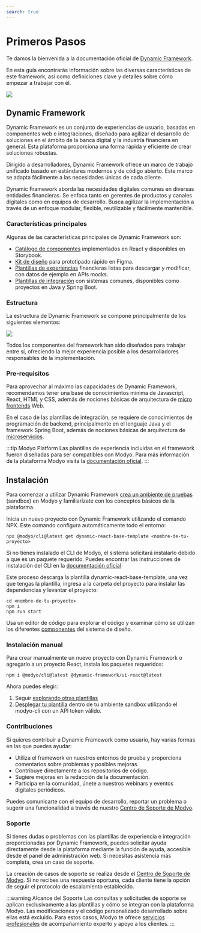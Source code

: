 ```yaml
---
search: true
---
```


# Primeros Pasos

Te damos la bienvenida a la documentación oficial de [Dynamic Framework](https://dynamicframework.dev).

En esta guía encontrarás información sobre las diversas características de este framework, así como definiciones clave y detalles sobre cómo empezar a trabajar con él.

<img src="/assets/img/dynamic/dynamic-logo.png"/>

## Dynamic Framework

Dynamic Framework es un conjunto de experiencias de usuario, basadas en componentes web e integraciones, diseñado para agilizar el desarrollo de soluciones en el ámbito de la banca digital y la industria financiera en general. Esta plataforma proporciona una forma rápida y eficiente de crear soluciones robustas.

Dirigido a desarrolladores, Dynamic Framework ofrece un marco de trabajo unificado basado en estándares modernos y de código abierto. Este marco se adapta fácilmente a las necesidades únicas de cada cliente.

Dynamic Framework aborda las necesidades digitales comunes en diversas entidades financieras. Se enfoca tanto en gerentes de productos y canales digitales como en equipos de desarrollo. Busca agilizar la implementación a través de un enfoque modular, flexible, reutilizable y fácilmente mantenible.

###  Características principales
Algunas de las características principales de Dynamic Framework son:
- [Catálogo de componentes](/es/dynamic/ui/components) implementados en React y disponibles en Storybook.
- [Kit de diseño](/es/dynamic/ui) para prototipado rápido en Figma.
- [Plantillas de experiencias](/es/dynamic/experiences) financieras listas para descargar y modificar, con datos de ejemplo en APIs mocks.
- [Plantillas de integración](/es/dynamic/integrations) con sistemas comunes, disponibles como proyectos en Java y Spring Boot.


### Estructura
La estructura de Dynamic Framework se compone principalmente de los siguientes elementos:

<img src="/assets/img/dynamic/dynamic_components.png" style="max-width: 700px;"/>

Todos los componentes del framework han sido diseñados para trabajar entre sí, ofreciendo la mejor experiencia posible a los desarrolladores responsables de la implementación.


### Pre-requisitos
Para aprovechar al máximo las capacidades de Dynamic Framework, recomendamos tener una base de conocimientos mínima de Javascript, React, HTML y CSS, además de nociones básicas de arquitectura de [micro frontends](/es/architecture/patterns/micro-frontend) Web.

En el caso de las plantillas de integración, se requiere de conocimientos de programación de backend, principalmente en el lenguaje Java y el framework Spring Boot, además de nociones básicas de arquitectura de [microservicios](/es/architecture/patterns/microservice).

:::tip Modyo Platform
Las plantillas de experiencia incluidas en el framework fueron diseñadas para ser compatibles con Modyo. Para más información de la plataforma Modyo visita la [documentación oficial](/es/platform).
:::


## Instalación
Para comenzar a utilizar Dynamic Framework [crea un ambiente de pruebas](https://www.modyo.com/get-started) (sandbox) en Modyo y familiarízate con los conceptos básicos de la plataforma.

Inicia un nuevo proyecto con Dynamic Framework utilizando el comando NPX. Este comando configura automáticamente todo el entorno:

``` shell
npx @modyo/cli@latest get dynamic-react-base-template <nombre-de-tu-proyecto>
```
Si no tienes instalado el CLI de Modyo, el sistema solicitará instalarlo debido a que es un paquete requerido. Puedes encontrar las instrucciones de instalación del CLI en la [documentación oficial](/es/platform/channels/cli.html#modyo-cli)

Este proceso descarga la plantilla dynamic-react-base-template, una vez que tengas la plantilla, ingresa a la carpeta del proyecto para instalar las dependencias y levantar el proyecto:

```shell
cd <nombre-de-tu-proyecto>
npm i
npm run start
```
Usa un editor de código para explorar el código y examinar cómo se utilizan los diferentes [componentes](/es/dynamic/ui/components) del sistema de diseño.

### Instalación manual
Para crear manualmente un nuevo proyecto con Dynamic Framework o agregarlo a un proyecto React, instala los paquetes requeridos:
```shell
npm i @modyo/cli@latest @dynamic-framework/ui-react@latest
```

Ahora puedes elegir:
1. Seguir [explorando otras plantillas](/es/dynamic/experiences/retail/dashboard.html)
2. [Desplegar tu plantilla](/es/platform/channels/cli.html#modyo-cli-push-name) dentro de tu ambiente sandbox utilizando el modyo-cli con un API token válido.


### Contribuciones

Si quieres contribuir a Dynamic Framework como usuario, hay varias formas en las que puedes ayudar:
- Utiliza el framework en nuestros entornos de prueba y proporciona comentarios sobre problemas y posibles mejoras.
- Contribuye directamente a los repositorios de código.
- Sugiere mejoras en la redacción de la documentación.
- Participa en la comunidad, únete a nuestros webinars y eventos digitales periódicos.

Puedes comunicarte con el equipo de desarrollo, reportar un problema o sugerir una funcionalidad a través de nuestro [Centro de Soporte de Modyo](https://support.modyo.com).


### Soporte

Si tienes dudas o problemas con las plantillas de experiencia e integración proporcionadas por Dynamic Framework, puedes solicitar ayuda directamente desde la plataforma mediante la función de ayuda, accesible desde el panel de administración web. Si necesitas asistencia más completa, crea un caso de soporte.

La creación de casos de soporte se realiza desde el [Centro de Soporte de Modyo](https://support.modyo.com). Si no recibes una respuesta oportuna, cada cliente tiene la opción de seguir el protocolo de escalamiento establecido.

:::warning Alcance del Soporte
Las consultas y solicitudes de soporte se aplican exclusivamente a las plantillas y cómo se integran con la plataforma Modyo. Las modificaciones y el código personalizado desarrollado sobre ellas está excluido. Para estos casos, Modyo te ofrece [servicios profesionales](https://modyo.com/services) de acompañamiento experto y apoyo a los clientes.
:::